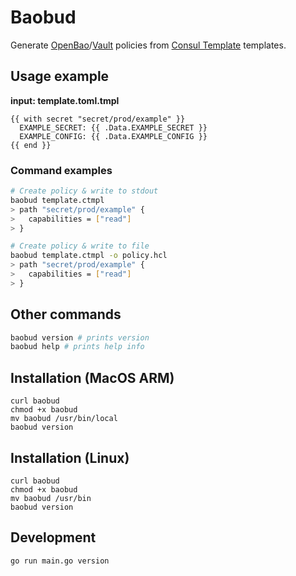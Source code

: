 # Baobud

Generate [OpenBao](https://openbao.org/)/[Vault](https://www.hashicorp.com/products/vault) policies from [Consul Template](https://github.com/hashicorp/consul-template) templates.

## Usage example

**input: template.toml.tmpl**
```
{{ with secret "secret/prod/example" }}
  EXAMPLE_SECRET: {{ .Data.EXAMPLE_SECRET }}
  EXAMPLE_CONFIG: {{ .Data.EXAMPLE_CONFIG }}
{{ end }}
```

### Command examples
```bash
# Create policy & write to stdout
baobud template.ctmpl
> path "secret/prod/example" {
>   capabilities = ["read"]
> }

# Create policy & write to file
baobud template.ctmpl -o policy.hcl
> path "secret/prod/example" {
>   capabilities = ["read"]
> }
```

## Other commands
```bash
baobud version # prints version
baobud help # prints help info
```

## Installation (MacOS ARM)
```
curl baobud
chmod +x baobud
mv baobud /usr/bin/local
baobud version
```

## Installation (Linux)
```
curl baobud
chmod +x baobud
mv baobud /usr/bin
baobud version
```

## Development
`go run main.go version`

